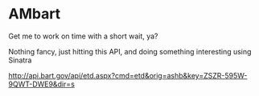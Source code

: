# AMbart

Get me to work on time with a short wait, ya?

Nothing fancy, just hitting this API, and doing something interesting using Sinatra

http://api.bart.gov/api/etd.aspx?cmd=etd&orig=ashb&key=ZSZR-595W-9QWT-DWE9&dir=s